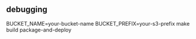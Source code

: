 



## debugging

BUCKET_NAME=your-bucket-name BUCKET_PREFIX=your-s3-prefix make build package-and-deploy